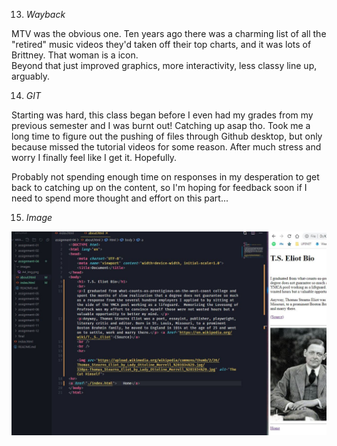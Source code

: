

13. *Wayback*
 
 MTV was the obvious one.  Ten years ago there was a charming list of all the "retired" music videos they'd taken off their top charts, and it was lots of Brittney.  That woman is a icon.  
Beyond that just improved graphics, more interactivity, less classy line up, arguably.

14. *GIT*

Starting was hard, this class began before I even had my grades from my previous semester and I was burnt out!  Catching up asap tho.  Took me a long time to figure out the pushing of files through Github desktop, but only because missed the tutorial videos for some reason.  After much stress and worry I finally feel like I get it.  Hopefully. 

Probably not spending enough time on responses in my desperation to get back to catching up on the content, so I'm hoping for feedback soon if I need to spend more thought and effort on this part...

15. *Image*

![Screen Shot](./images/A4SS.JPG)

